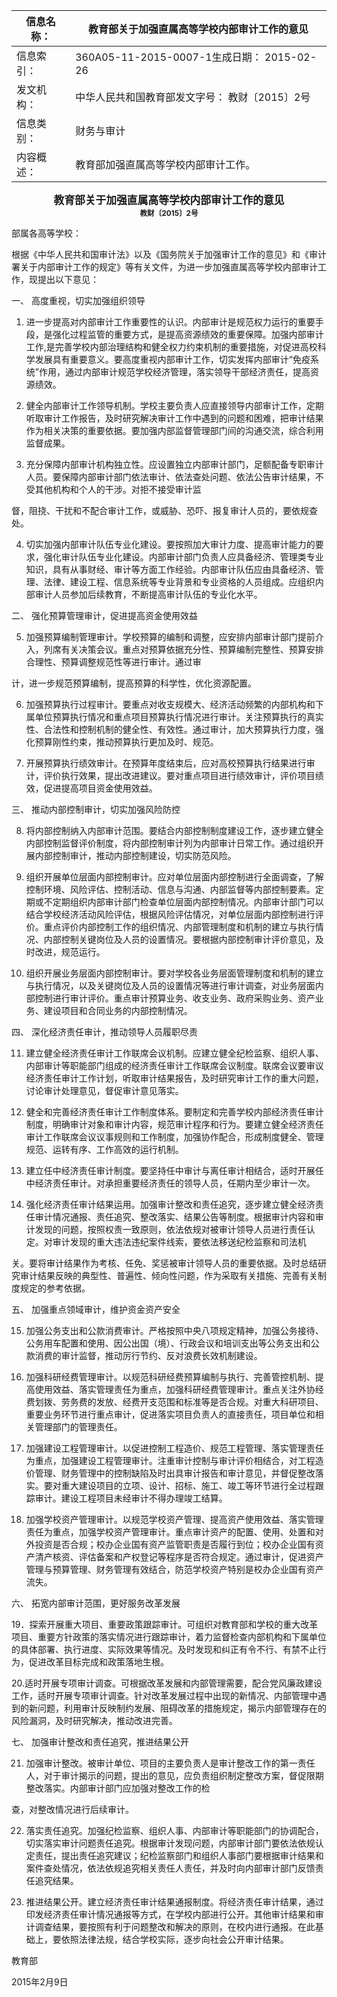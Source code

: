| 信息名称： |  教育部关于加强直属高等学校内部审计工作的意见 |
| - | - |
|信息索引： |360A05-11-2015-0007-1生成日期： 2015-02-26|
|发文机构： |中华人民共和国教育部发文字号： 教财〔2015〕2号|
|信息类别： |财务与审计|
|内容概述： |教育部加强直属高等学校内部审计工作。|

 
<center><big><b>教育部关于加强直属高等学校内部审计工作的意见</b></big></center>
<center><small><b>教财〔2015〕2号</b></small></center>


部属各高等学校：

 

 

根据《中华人民共和国审计法》以及《国务院关于加强审计工作的意见》和《审计署关于内部审计工作的规定》等有关文件，为进一步加强直属高等学校内部审计工作，现提出以下意见：

 

一、 高度重视，切实加强组织领导

 

 

1.  进一步提高对内部审计工作重要性的认识。内部审计是规范权力运行的重要手段，是强化过程监管的重要方式，是提高资源绩效的重要保障。加强内部审计工作,是完善学校内部治理结构和健全权力约束机制的重要措施，对促进高校科学发展具有重要意义。要高度重视内部审计工作，切实发挥内部审计“免疫系统”作用，通过内部审计规范学校经济管理，落实领导干部经济责任，提高资源绩效。

 

2.  健全内部审计工作领导机制。学校主要负责人应直接领导内部审计工作，定期听取审计工作报告，及时研究解决审计工作中遇到的问题和困难，把审计结果作为相关决策的重要依据。要加强内部监督管理部门间的沟通交流，综合利用监督成果。

 

3.  充分保障内部审计机构独立性。应设置独立内部审计部门，足额配备专职审计人员。要保障内部审计部门依法审计、依法查处问题、依法公告审计结果，不受其他机构和个人的干涉。对拒不接受审计监

督，阻挠、干扰和不配合审计工作，或威胁、恐吓、报复审计人员的，要依规查处。

 

 

4.  切实加强内部审计队伍专业化建设。要按照加大审计力度、提高审计能力的要求，强化审计队伍专业化建设。内部审计部门负责人应具备经济、管理类专业知识，具有从事财经、审计等方面工作经验。内部审计队伍应由具备经济、管理、法律、建设工程、信息系统等专业背景和专业资格的人员组成。应组织内部审计人员参加后续教育，不断提高审计队伍的专业化水平。

 

 

二、 强化预算管理审计，促进提高资金使用效益

 

 

5.  加强预算编制管理审计。学校预算的编制和调整，应安排内部审计部门提前介入，列席有关决策会议。重点对预算依据充分性、预算编制完整性、预算安排合理性、预算调整规范性等进行审计。通过审

计，进一步规范预算编制，提高预算的科学性，优化资源配置。



 

6.  加强预算执行过程审计。要重点对收支规模大、经济活动频繁的内部机构和下属单位预算执行情况和重点项目预算执行情况进行审计。关注预算执行的真实性、合法性和控制机制的健全性、有效性。通过审计，加大预算执行力度，强化预算刚性约束，推动预算执行更加及时、规范。

 

7.  开展预算执行绩效审计。在预算年度结束后，应对高校预算执行结果进行审计，评价执行效果，提出改进建议。要对重点项目进行绩效审计，评价项目绩效，促进提高项目资金使用效益。

 

三、 推动内部控制审计，切实加强风险防控

 

 

8.  将内部控制纳入内部审计范围。要结合内部控制制度建设工作，逐步建立健全内部控制监督评价制度，将内部控制审计列为内部审计日常工作。通过组织开展内部控制审计，推动内部控制建设，切实防范风险。

 

9.  组织开展单位层面内部控制审计。应对单位层面内部控制进行全面调查，了解控制环境、风险评估、控制活动、信息与沟通、内部监督等内部控制要素。定期或不定期组织内部审计部门检查单位层面内部控制情况。内部审计部门可以结合学校经济活动风险评估，根据风险评估情况，对单位层面内部控制进行评价。重点评价内部控制工作的组织情况、内部管理制度和机制的建立与执行情况、内部控制关键岗位及人员的设置情况。要根据内部控制审计评价意见，及时改进，规范运行。

 

 

10.  组织开展业务层面内部控制审计。要对学校各业务层面管理制度和机制的建立与执行情况，以及关键岗位及人员的设置情况等进行审计调查，对业务层面内部控制进行审计评价。重点审计预算业务、收支业务、政府采购业务、资产业务、建设项目和合同业务的内部控制情况。

 

四、 深化经济责任审计，推动领导人员履职尽责

 

 

11.  建立健全经济责任审计工作联席会议机制。应建立健全纪检监察、组织人事、内部审计等职能部门组成的经济责任审计工作联席会议制度。联席会议要审议经济责任审计工作计划，听取审计结果报告，及时研究审计工作的重大问题，讨论审计处理意见，督促审计意见落实。

 

12.  健全和完善经济责任审计工作制度体系。要制定和完善学校内部经济责任审计制度，明确审计对象和审计内容，规范审计程序和行为。要建立健全经济责任审计工作联席会议议事规则和工作制度，加强协作配合，形成制度健全、管理规范、运转有序、工作高效的运行机制。

 

13.  建立任中经济责任审计制度。要坚持任中审计与离任审计相结合，适时开展任中经济责任审计。对承担重要经济责任的领导人员，任期内至少审计一次。

 

14.  强化经济责任审计结果运用。加强审计整改和责任追究，逐步建立健全经济责任审计情况通报、责任追究、整改落实、结果公告等制度。根据审计内容和审计发现的问题，按照权责一致原则，依法依规对被审计领导人员进行责任认定。对审计发现的重大违法违纪案件线索，要依法移送纪检监察和司法机



关。要将审计结果作为考核、任免、奖惩被审计领导人员的重要依据。及时总结研究审计结果反映的典型性、普遍性、倾向性问题，作为采取有关措施、完善有关制度规定的参考依据。

 

五、 加强重点领域审计，维护资金资产安全

 

 

15.  加强公务支出和公款消费审计。严格按照中央八项规定精神，加强公务接待、公务用车配置和使用、因公出国（境）、行政会议和培训支出等公务支出和公款消费的审计监督，推动厉行节约、反对浪费长效机制建设。

 

 

16.  加强科研经费管理审计。以规范科研经费预算编制与执行、完善管控机制、提高使用效益、落实管理责任为重点，加强科研经费管理审计。重点关注外协经费划拨、劳务费的发放、经费开支范围和标准等是否合规。对重大科研项目、重要业务环节进行重点审计，促进落实项目负责人的直接责任，项目单位和相关管理部门的管理责任。

 

 

17.  加强建设工程管理审计。以促进控制工程造价、规范工程管理、落实管理责任为重点，加强建设工程管理审计。注重审计控制与审计评价相结合，对工程造价管理、财务管理中的控制缺陷及时出具审计报告和审计意见，并督促整改落实。要对重大建设项目的立项、设计、招标、施工、竣工等环节进行全过程跟踪审计。建设工程项目未经审计不得办理竣工结算。

 

 

18.  加强学校资产管理审计。以规范学校资产管理、提高资产使用效益、落实管理责任为重点，加强学校资产管理审计。重点审计资产的配置、使用、处置和对外投资是否合规；校办企业国有资产监管职责是否履行到位；校办企业国有资产清产核资、评估备案和产权登记等程序是否符合规定。通过审计，促进资产管理与预算管理、财务管理有效结合，防范学校资产特别是校办企业国有资产流失。

 

六、 拓宽内部审计范围，更好服务改革发展

 

 

19．探索开展重大项目、重要政策跟踪审计。可组织对教育部和学校的重大改革项目、重要方针政策的落实情况进行跟踪审计，着力监督检查内部机构和下属单位的具体部署、执行进度、实际效果等情况。及时发现和纠正有令不行、有禁不止行为，促进改革目标完成和政策落地生根。

 

20.适时开展专项审计调查。可根据改革发展和内部管理需要，配合党风廉政建设工作，适时开展专项审计调查。针对改革发展过程中出现的新情况、内部管理中遇到的新问题，利用审计反映制约发展、阻碍改革的措施规定，揭示内部管理存在的风险漏洞，及时研究解决，推动改进完善。

 

 

七、 加强审计整改和责任追究，推进结果公开

 

 

21. 加强审计整改。被审计单位、项目的主要负责人是审计整改工作的第一责任人，对于审计揭示的问题，提出的意见，应负责组织制定整改方案，督促限期整改落实。内部审计部门应加强对整改工作的检

查，对整改情况进行后续审计。



 

 

22. 落实责任追究。加强纪检监察、组织人事、内部审计等职能部门的协调配合，切实落实审计问题责任追究。根据审计发现问题，内部审计部门要依法依规认定责任，提出责任追究建议；纪检监察部门和组织人事部门要根据审计结果和案件查处情况，依法依规追究相关责任人责任，并及时向内部审计部门反馈责任追究结果。

 

23.  推进结果公开。建立经济责任审计结果通报制度。将经济责任审计结果，通过印发经济责任审计情况通报等方式，在学校内部进行公开。其他审计结果和审计调查结果，要按照有利于问题整改和解决的原则，在校内进行通报。在此基础上，要依照法律法规，结合学校实际，逐步向社会公开审计结果。

 

教育部

 

 

2015年2月9日
